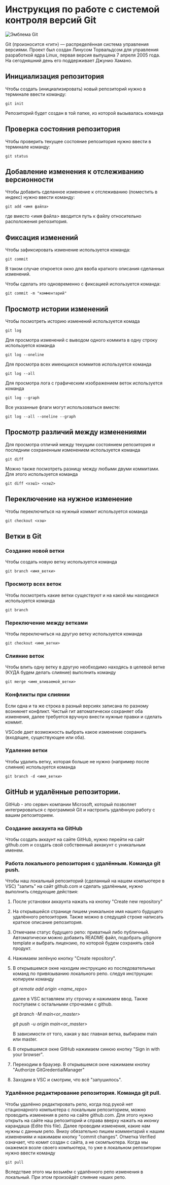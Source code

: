 # **Инструкция по работе с системой контроля версий Git**

![Эмблема Git](git.jpg)

Git (произносится «гит») — распределённая система управления версиями. Проект был создан Линусом Торвальдсом для управления разработкой ядра Linux, первая версия выпущена 7 апреля 2005 года. На сегодняшний день его поддерживает Джунио Хамано.

## Инициализация репозитория

Чтобы создать (инициализировать) новый репозиторий нужно в терминале ввести команду:

    git init

Репозиторий будет создан в той папке, из которой вызывалась команда

## Проверка состояния репозитория

Чтобы проверить текущее состояние репозитория нужно ввести в терминале команду:

    git status

## Добавление изменения к отслеживанию версионности

Чтобы добавить сделанное изменение к отслеживанию (поместить в индекс) нужно ввести команду:

    git add <имя файла>

где вместо <имя файла> вводится путь к файлу относительно расположения репозитория.

## Фиксация изменений

Чтобы зафиксировать изменение используется команда:

    git commit

В таком случае откроется окно для ввоба краткого описания сделанных изменений.

Чтобы сделать это одновременно с фиксацией используется команда:

    git commit -m "комментарий"

## Просмотр истории изменений

Чтобы посмотреть историю изменений используется комада

    git log

Для просмотра изменений с выводом одного коммита в одну строку используется команда

    git log --oneline

Для просмотра всех имеющихся коммитов используется команда

    git log --all

Для просмотра лога с графическим изображением веток используется команда

    git log --graph

Все указанные флаги могут использоваться вместе:

    git log --all --oneline --graph

## Просмотр различий между изменениями

Для просмотра отличий между текущим состоянием репозитория и последним сохраненным изменением используется команда

    git diff

Можно также посмотреть разницу между любыми двуми коммитами. Для этого используется команда

    git diff <хэш1> <хэш2>

## Переключение на нужное изменение

Чтобы переключиться на нужный коммит используется команда

    git checkout <хэш>

## Ветки в Git

### Создание новой ветки

Чтобы создать новую ветку используется команда

    git branch <имя_ветки>

### Просмотр всех веток

Чтобы посмотреть какие ветки существуют и на какой мы находимся используется команда

    git branch

### Переключение между ветками

Чтобы переключиться на другую ветку используется команда

    git checkout <имя_ветки>

### Слияние веток

Чтобы влить одну ветку в другую необходимо находясь в целевой ветке (КУДА будем делать слияние) выполнить команду

    git merge <имя_вливаемой_ветки>

### Конфликты при слиянии

Если одна и та же строка в разный версиях записана по разному возникнет конфликт.
Чистый гит автоматически сохраняет оба изменения, далее требуется вручную внести нужные правки и сделать коммит.

VSСode дает возможность выбрать какое изменение сохранить (входящее, существующее или оба).

### Удаление ветки

Чтобы удалить ветку, которая больше не нужно (например после слияния) используется команда

    git branch -d <имя_ветки>
 

 ## GitHub и удалённые репозитории.

 GitHub - это сервич компании Microsoft, который позволяет интегрироваться с программой Git и настроить удалённую работу с вашим репозиторием.

 ### Создание аккаунта на GitHub

 Чтобы создать аккаунт на сайте GitHub, нужно перейти на сайт github.com и создать свой собственный аккакунт с уникальным именем.

 ### Работа локального репозитория с удалённым. Команда git push.

 Чтобы наш локальный репозиторий (сделанный на нашем компьютере в VSC) "залить" на сайт github.com и сделать удалённым, нужно выполнить следующие действия:
 
 1. После установки аккаунта нажать на кнопку "Create new repository"
 2. На открывшейся странице пишем уникальное имя нашего будущего удалённого репозитория. Также можно в следущей строке написать краткое описание репозитория.
 3. Отмечаем статус будущего репо: приватный либо публичный. Автоматически можно добавить README файл, подобрать gitignore template и выбрать лицензию, по которой будем сохранять свой продукт.
 4. Нажимаем зелёную кнопку "Create repository".
 5. В открывшемся окне находим инструкцию из последовательных команд по привязыванию локального репо. следуя инструкции:
    копируем команду 
    
    *git remote add origin <name_repo>*
    
     далее в VSC вставляем эту строчку и нажимаем ввод.
    Также поступаем с остальными строчками с github. 
    
    *git branch -M main<or_master>*
    
    *git push -u origin main<or_master>*

    В зависимости от того, какая у вас главная ветка, выбираем main или master.
6. В открывшемся окне GitHub нажимаем синюю кнопку "Sign in with your browser".
7. Переходим в браузер. В открывшемся окне нажимаем кнопку "Authorize GitGredentialManager"
8. Заходим в VSC  и смотрим, что всё "запушилось".

### Удалённое редактирование репозитория. Команда git pull.

Чтобы удалённо редактировать репо, когда под рукой нет стационарного компьютера с локальным репозиторием, можно проводить изменения в репо на сайте github.com. Для этого нужно открыть на сайте наш репозиторий и справа вверху нажать на иконку карандаша (Edite this file). Далее проводим изменения, какие нам нужны с данным репо. Внизу обязательно пишем комментарий к нашим изменениям и нажимаем кнопку "commit changes". Отметка Verified  означает, что комит создан с сайта, а не скомпьютера.
Когда мы окажемся возле своего компьютера, то уже в локальном репозитории нужно ввести команду 

    git pull

Вследствие этого мы возьмём с удалённого репо изменения в локальный. При этом произойдёт слияние наших репо.


